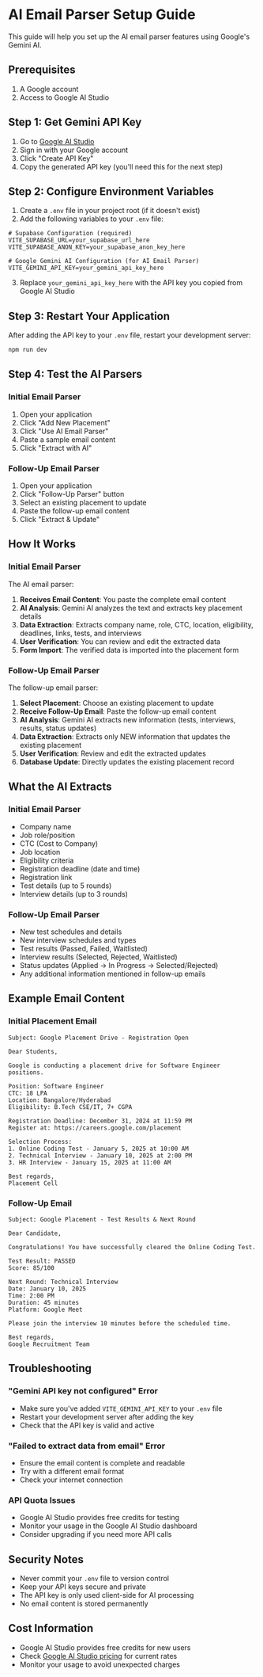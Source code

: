 # AI Email Parser Setup Guide

This guide will help you set up the AI email parser features using Google's Gemini AI.

## Prerequisites

1. A Google account
2. Access to Google AI Studio

## Step 1: Get Gemini API Key

1. Go to [Google AI Studio](https://makersuite.google.com/app/apikey)
2. Sign in with your Google account
3. Click "Create API Key"
4. Copy the generated API key (you'll need this for the next step)

## Step 2: Configure Environment Variables

1. Create a `.env` file in your project root (if it doesn't exist)
2. Add the following variables to your `.env` file:

```env
# Supabase Configuration (required)
VITE_SUPABASE_URL=your_supabase_url_here
VITE_SUPABASE_ANON_KEY=your_supabase_anon_key_here

# Google Gemini AI Configuration (for AI Email Parser)
VITE_GEMINI_API_KEY=your_gemini_api_key_here
```

3. Replace `your_gemini_api_key_here` with the API key you copied from Google AI Studio

## Step 3: Restart Your Application

After adding the API key to your `.env` file, restart your development server:

```bash
npm run dev
```

## Step 4: Test the AI Parsers

### Initial Email Parser
1. Open your application
2. Click "Add New Placement"
3. Click "Use AI Email Parser"
4. Paste a sample email content
5. Click "Extract with AI"

### Follow-Up Email Parser
1. Open your application
2. Click "Follow-Up Parser" button
3. Select an existing placement to update
4. Paste the follow-up email content
5. Click "Extract & Update"

## How It Works

### Initial Email Parser
The AI email parser:

1. **Receives Email Content**: You paste the complete email content
2. **AI Analysis**: Gemini AI analyzes the text and extracts key placement details
3. **Data Extraction**: Extracts company name, role, CTC, location, eligibility, deadlines, links, tests, and interviews
4. **User Verification**: You can review and edit the extracted data
5. **Form Import**: The verified data is imported into the placement form

### Follow-Up Email Parser
The follow-up email parser:

1. **Select Placement**: Choose an existing placement to update
2. **Receive Follow-Up Email**: Paste the follow-up email content
3. **AI Analysis**: Gemini AI extracts new information (tests, interviews, results, status updates)
4. **Data Extraction**: Extracts only NEW information that updates the existing placement
5. **User Verification**: Review and edit the extracted updates
6. **Database Update**: Directly updates the existing placement record

## What the AI Extracts

### Initial Email Parser
- Company name
- Job role/position
- CTC (Cost to Company)
- Job location
- Eligibility criteria
- Registration deadline (date and time)
- Registration link
- Test details (up to 5 rounds)
- Interview details (up to 3 rounds)

### Follow-Up Email Parser
- New test schedules and details
- New interview schedules and types
- Test results (Passed, Failed, Waitlisted)
- Interview results (Selected, Rejected, Waitlisted)
- Status updates (Applied → In Progress → Selected/Rejected)
- Any additional information mentioned in follow-up emails

## Example Email Content

### Initial Placement Email
```
Subject: Google Placement Drive - Registration Open

Dear Students,

Google is conducting a placement drive for Software Engineer positions.

Position: Software Engineer
CTC: 18 LPA
Location: Bangalore/Hyderabad
Eligibility: B.Tech CSE/IT, 7+ CGPA

Registration Deadline: December 31, 2024 at 11:59 PM
Register at: https://careers.google.com/placement

Selection Process:
1. Online Coding Test - January 5, 2025 at 10:00 AM
2. Technical Interview - January 10, 2025 at 2:00 PM
3. HR Interview - January 15, 2025 at 11:00 AM

Best regards,
Placement Cell
```

### Follow-Up Email
```
Subject: Google Placement - Test Results & Next Round

Dear Candidate,

Congratulations! You have successfully cleared the Online Coding Test.

Test Result: PASSED
Score: 85/100

Next Round: Technical Interview
Date: January 10, 2025
Time: 2:00 PM
Duration: 45 minutes
Platform: Google Meet

Please join the interview 10 minutes before the scheduled time.

Best regards,
Google Recruitment Team
```

## Troubleshooting

### "Gemini API key not configured" Error
- Make sure you've added `VITE_GEMINI_API_KEY` to your `.env` file
- Restart your development server after adding the key
- Check that the API key is valid and active

### "Failed to extract data from email" Error
- Ensure the email content is complete and readable
- Try with a different email format
- Check your internet connection

### API Quota Issues
- Google AI Studio provides free credits for testing
- Monitor your usage in the Google AI Studio dashboard
- Consider upgrading if you need more API calls

## Security Notes

- Never commit your `.env` file to version control
- Keep your API keys secure and private
- The API key is only used client-side for AI processing
- No email content is stored permanently

## Cost Information

- Google AI Studio provides free credits for new users
- Check [Google AI Studio pricing](https://ai.google.dev/pricing) for current rates
- Monitor your usage to avoid unexpected charges 
